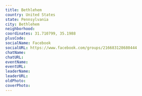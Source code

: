 ```yaml
---
title: Bethlehem
country: United States
state: Pennsylvania
city: Bethlehem
neighborhood: 
coordinates: 31.710799, 35.1988
plusCode:
socialName: Facebook
socialURL: https://www.facebook.com/groups/216683128680444
chatName:
chatURL:
eventName:
eventURL:
leaderName:
leaderURL:
oldPhoto: 
coverPhoto:
---
```

